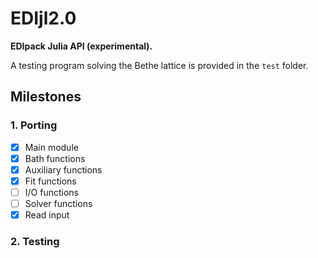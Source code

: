 # EDIjl2.0

**EDIpack Julia API (experimental).**

A testing program solving the Bethe lattice is provided in the `test` folder.

## Milestones

### 1. Porting
- [x] Main module  
- [x] Bath functions  
- [x] Auxiliary functions  
- [x] Fit functions  
- [ ] I/O functions  
- [ ] Solver functions  
- [x] Read input  

### 2. Testing

